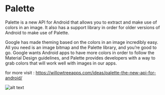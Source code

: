 # Palette


Palette is a new API for Android that allows you to extract and make use of colors in an image. It also has a support library in order for older versions of Android to make use of Palette.

Google has made theming based on the colors in an image incredibly easy. All you need is an image bitmap and the Palette library, and you’re good to go. Google wants Android apps to have more colors in order to follow the Material Design guidelines, and Palette provides developers with a way to grab colors that will work well with images in our apps.

for more visit : https://willowtreeapps.com/ideas/palette-the-new-api-for-android/

![alt text](https://images.contentful.com/3cttzl4i3k1h/1ocFstkXoEAi4u6OqwOuOs/6aa7be50f97bd019609def8eed7f251b/blog-palette-img2-224x350_2x.png)
